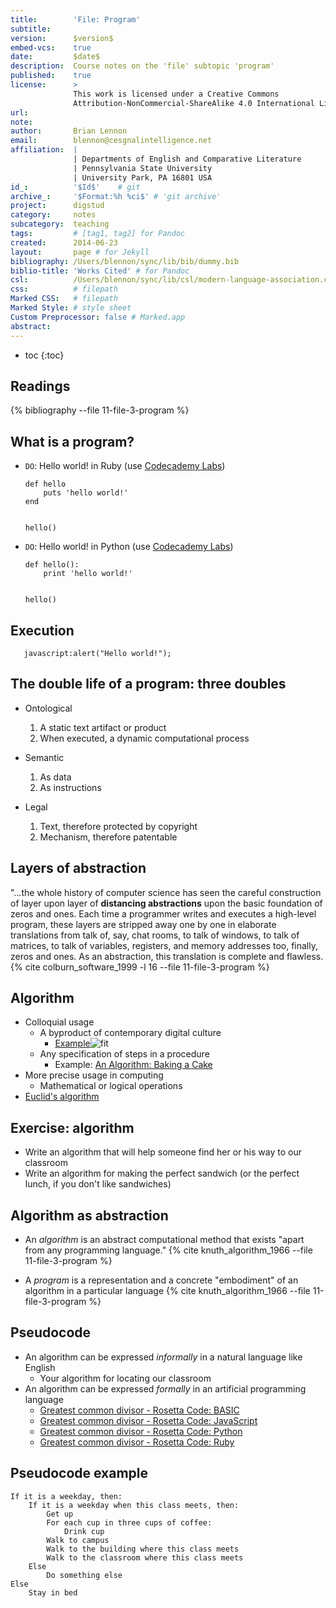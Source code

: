 ```yaml
---
title:        'File: Program'
subtitle:     
version:      $version$
embed-vcs:    true
date:         $date$
description:  Course notes on the 'file' subtopic 'program'
published:    true
license:      > 
              This work is licensed under a Creative Commons 
              Attribution-NonCommercial-ShareAlike 4.0 International License.
url:          
note:         
author:       Brian Lennon
email:        blennon@cesgnalintelligence.net
affiliation:  | 
              | Departments of English and Comparative Literature
              | Pennsylvania State University
              | University Park, PA 16801 USA
id_:          '$Id$'    # git
archive_:     '$Format:%h %ci$' # 'git archive'
project:      digstud
category:     notes
subcategory:  teaching
tags:         # [tag1, tag2] for Pandoc
created:      2014-06-23
layout:       page # for Jekyll
bibliography: /Users/blennon/sync/lib/bib/dummy.bib
biblio-title: 'Works Cited' # for Pandoc
csl:          /Users/blennon/sync/lib/csl/modern-language-association.csl
css:          # filepath
Marked CSS:   # filepath
Marked Style: # style sheet
Custom Preprocessor: false # Marked.app
abstract:     
---
```


* toc
{:toc}



Readings
--------

{% bibliography --file 11-file-3-program %}



What is a program?
------------------

* `DO`: Hello world! in Ruby (use [Codecademy Labs](http://labs.codecademy.com/))

      def hello
          puts 'hello world!'
      end


      hello()

* `DO`: Hello world! in Python (use [Codecademy Labs](http://labs.codecademy.com/))

      def hello():
          print 'hello world!'


      hello()



Execution
---------

       javascript:alert("Hello world!");



The double life of a program: three doubles
-------------------------------------------

* Ontological
    1. A static text artifact or product
    2. When executed, a dynamic computational process

* Semantic
    1. As data
    1. As instructions

* Legal
    1. Text, therefore protected by copyright
    2. Mechanism, therefore patentable



Layers of abstraction
---------------------

"…the whole history of computer science has seen the careful construction of layer upon layer of **distancing abstractions** upon the basic foundation of zeros and ones. Each time a programmer writes and executes a high-level program, these layers are stripped away one by one in elaborate translations from talk of, say, chat rooms, to talk of windows, to talk of matrices, to talk of variables, registers, and memory addresses too, finally, zeros and ones. As an abstraction, this  translation is complete and flawless. {% cite colburn_software_1999 -l 16 --file 11-file-3-program %}



Algorithm
---------

* Colloquial usage
    - A byproduct of contemporary digital culture
        * [Example]()![fit](https://jurnalpelajarbodoh.files.wordpress.com/2013/09/alg-dilbert.gif)
    - Any specification of steps in a procedure
        + Example: [An Algorithm: Baking a Cake](http://www.wiley.com/college/busin/icmis/oakman/outline/chap05/slides/algor.htm)
* More precise usage in computing
    - Mathematical or logical operations
* [Euclid's algorithm](http://en.wikipedia.org/wiki/Euclidean_algorithm)



Exercise: algorithm
-------------------

* Write an algorithm that will help someone find her or his way to our classroom
* Write an algorithm for making the perfect sandwich (or the perfect lunch, if you don't like sandwiches)



Algorithm as abstraction
------------------------

* An *algorithm* is an abstract computational method that exists "apart from any programming language." {% cite knuth_algorithm_1966 --file 11-file-3-program %}

* A *program* is a representation and a concrete "embodiment" of an algorithm in a particular language {% cite knuth_algorithm_1966 --file 11-file-3-program %}



Pseudocode
----------

* An algorithm can be expressed *informally* in a natural language like English
    - Your algorithm for locating our classroom
* An algorithm can be expressed *formally* in an artificial programming language
    - [Greatest common divisor - Rosetta Code: BASIC](http://rosettacode.org/wiki/Greatest_common_divisor#BASIC)
    - [Greatest common divisor - Rosetta Code: JavaScript](http://rosettacode.org/wiki/Greatest_common_divisor#JavaScript)
    - [Greatest common divisor - Rosetta Code: Python](http://rosettacode.org/wiki/Greatest_common_divisor#Python)
    - [Greatest common divisor - Rosetta Code: Ruby](http://rosettacode.org/wiki/Greatest_common_divisor#Ruby)



Pseudocode example
------------------

    If it is a weekday, then:
        If it is a weekday when this class meets, then:
            Get up
            For each cup in three cups of coffee:
                Drink cup
            Walk to campus
            Walk to the building where this class meets
            Walk to the classroom where this class meets
        Else
            Do something else
    Else
        Stay in bed
